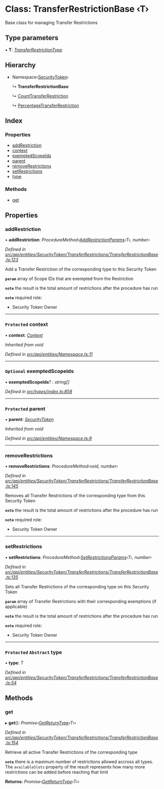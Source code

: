 # Class: TransferRestrictionBase ‹**T**›

Base class for managing Transfer Restrictions

## Type parameters

▪ **T**: *[TransferRestrictionType](../enums/transferrestrictiontype.md)*

## Hierarchy

* Namespace‹[SecurityToken](securitytoken.md)›

  ↳ **TransferRestrictionBase**

  ↳ [CountTransferRestriction](../interfaces/counttransferrestriction.md)

  ↳ [PercentageTransferRestriction](../interfaces/percentagetransferrestriction.md)

## Index

### Properties

* [addRestriction](transferrestrictionbase.md#addrestriction)
* [context](transferrestrictionbase.md#protected-context)
* [exemptedScopeIds](transferrestrictionbase.md#optional-exemptedscopeids)
* [parent](transferrestrictionbase.md#protected-parent)
* [removeRestrictions](transferrestrictionbase.md#removerestrictions)
* [setRestrictions](transferrestrictionbase.md#setrestrictions)
* [type](transferrestrictionbase.md#protected-abstract-type)

### Methods

* [get](transferrestrictionbase.md#get)

## Properties

###  addRestriction

• **addRestriction**: *ProcedureMethod‹[AddRestrictionParams](../globals.md#addrestrictionparams)‹T›, number›*

*Defined in [src/api/entities/SecurityToken/TransferRestrictions/TransferRestrictionBase.ts:123](https://github.com/PolymathNetwork/polymesh-sdk/blob/524b0225/src/api/entities/SecurityToken/TransferRestrictions/TransferRestrictionBase.ts#L123)*

Add a Transfer Restriction of the corresponding type to this Security Token

**`param`** array of Scope IDs that are exempted from the Restriction

**`note`** the result is the total amount of restrictions after the procedure has run

**`note`** required role:
  - Security Token Owner

___

### `Protected` context

• **context**: *[Context](context.md)*

*Inherited from void*

*Defined in [src/api/entities/Namespace.ts:11](https://github.com/PolymathNetwork/polymesh-sdk/blob/524b0225/src/api/entities/Namespace.ts#L11)*

___

### `Optional` exemptedScopeIds

• **exemptedScopeIds**? : *string[]*

*Defined in [src/types/index.ts:858](https://github.com/PolymathNetwork/polymesh-sdk/blob/524b0225/src/types/index.ts#L858)*

___

### `Protected` parent

• **parent**: *[SecurityToken](securitytoken.md)*

*Inherited from void*

*Defined in [src/api/entities/Namespace.ts:9](https://github.com/PolymathNetwork/polymesh-sdk/blob/524b0225/src/api/entities/Namespace.ts#L9)*

___

###  removeRestrictions

• **removeRestrictions**: *ProcedureMethod‹void, number›*

*Defined in [src/api/entities/SecurityToken/TransferRestrictions/TransferRestrictionBase.ts:145](https://github.com/PolymathNetwork/polymesh-sdk/blob/524b0225/src/api/entities/SecurityToken/TransferRestrictions/TransferRestrictionBase.ts#L145)*

Removes all Transfer Restrictions of the corresponding type from this Security Token

**`note`** the result is the total amount of restrictions after the procedure has run

**`note`** required role:
  - Security Token Owner

___

###  setRestrictions

• **setRestrictions**: *ProcedureMethod‹[SetRestrictionsParams](../globals.md#setrestrictionsparams)‹T›, number›*

*Defined in [src/api/entities/SecurityToken/TransferRestrictions/TransferRestrictionBase.ts:135](https://github.com/PolymathNetwork/polymesh-sdk/blob/524b0225/src/api/entities/SecurityToken/TransferRestrictions/TransferRestrictionBase.ts#L135)*

Sets all Transfer Restrictions of the corresponding type on this Security Token

**`param`** array of Transfer Restrictions with their corresponding exemptions (if applicable)

**`note`** the result is the total amount of restrictions after the procedure has run

**`note`** required role:
  - Security Token Owner

___

### `Protected` `Abstract` type

• **type**: *T*

*Defined in [src/api/entities/SecurityToken/TransferRestrictions/TransferRestrictionBase.ts:54](https://github.com/PolymathNetwork/polymesh-sdk/blob/524b0225/src/api/entities/SecurityToken/TransferRestrictions/TransferRestrictionBase.ts#L54)*

## Methods

###  get

▸ **get**(): *Promise‹[GetReturnType](../globals.md#getreturntype)‹T››*

*Defined in [src/api/entities/SecurityToken/TransferRestrictions/TransferRestrictionBase.ts:154](https://github.com/PolymathNetwork/polymesh-sdk/blob/524b0225/src/api/entities/SecurityToken/TransferRestrictions/TransferRestrictionBase.ts#L154)*

Retrieve all active Transfer Restrictions of the corresponding type

**`note`** there is a maximum number of restrictions allowed accross all types.
  The `availableSlots` property of the result represents how many more restrictions can be added
  before reaching that limit

**Returns:** *Promise‹[GetReturnType](../globals.md#getreturntype)‹T››*
